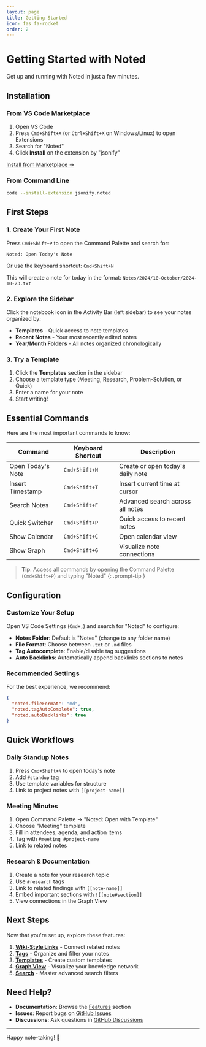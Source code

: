 ```yaml
---
layout: page
title: Getting Started
icon: fas fa-rocket
order: 2
---
```


# Getting Started with Noted

Get up and running with Noted in just a few minutes.

## Installation

### From VS Code Marketplace

1. Open VS Code
2. Press `Cmd+Shift+X` (or `Ctrl+Shift+X` on Windows/Linux) to open Extensions
3. Search for "Noted"
4. Click **Install** on the extension by "jsonify"

[Install from Marketplace →](https://marketplace.visualstudio.com/items?itemName=jsonify.noted)

### From Command Line

```bash
code --install-extension jsonify.noted
```

## First Steps

### 1. Create Your First Note

Press `Cmd+Shift+P` to open the Command Palette and search for:

```
Noted: Open Today's Note
```

Or use the keyboard shortcut: `Cmd+Shift+N`

This will create a note for today in the format: `Notes/2024/10-October/2024-10-23.txt`

### 2. Explore the Sidebar

Click the notebook icon in the Activity Bar (left sidebar) to see your notes organized by:

- **Templates** - Quick access to note templates
- **Recent Notes** - Your most recently edited notes
- **Year/Month Folders** - All notes organized chronologically

### 3. Try a Template

1. Click the **Templates** section in the sidebar
2. Choose a template type (Meeting, Research, Problem-Solution, or Quick)
3. Enter a name for your note
4. Start writing!

## Essential Commands

Here are the most important commands to know:

| Command | Keyboard Shortcut | Description |
|---------|------------------|-------------|
| Open Today's Note | `Cmd+Shift+N` | Create or open today's daily note |
| Insert Timestamp | `Cmd+Shift+T` | Insert current time at cursor |
| Search Notes | `Cmd+Shift+F` | Advanced search across all notes |
| Quick Switcher | `Cmd+Shift+P` | Quick access to recent notes |
| Show Calendar | `Cmd+Shift+C` | Open calendar view |
| Show Graph | `Cmd+Shift+G` | Visualize note connections |

> **Tip**: Access all commands by opening the Command Palette (`Cmd+Shift+P`) and typing "Noted"
{: .prompt-tip }

## Configuration

### Customize Your Setup

Open VS Code Settings (`Cmd+,`) and search for "Noted" to configure:

- **Notes Folder**: Default is "Notes" (change to any folder name)
- **File Format**: Choose between `.txt` or `.md` files
- **Tag Autocomplete**: Enable/disable tag suggestions
- **Auto Backlinks**: Automatically append backlinks sections to notes

### Recommended Settings

For the best experience, we recommend:

```json
{
  "noted.fileFormat": "md",
  "noted.tagAutoComplete": true,
  "noted.autoBacklinks": true
}
```

## Quick Workflows

### Daily Standup Notes

1. Press `Cmd+Shift+N` to open today's note
2. Add `#standup` tag
3. Use template variables for structure
4. Link to project notes with `[[project-name]]`

### Meeting Minutes

1. Open Command Palette → "Noted: Open with Template"
2. Choose "Meeting" template
3. Fill in attendees, agenda, and action items
4. Tag with `#meeting #project-name`
5. Link to related notes

### Research & Documentation

1. Create a note for your research topic
2. Use `#research` tags
3. Link to related findings with `[[note-name]]`
4. Embed important sections with `![[note#section]]`
5. View connections in the Graph View

## Next Steps

Now that you're set up, explore these features:

1. [**Wiki-Style Links**](/noted/posts/wiki-links/) - Connect related notes
2. [**Tags**](/noted/posts/tags/) - Organize and filter your notes
3. [**Templates**](/noted/posts/templates/) - Create custom templates
4. [**Graph View**](/noted/posts/graph/) - Visualize your knowledge network
5. [**Search**](/noted/posts/search/) - Master advanced search filters

## Need Help?

- **Documentation**: Browse the [Features](/noted/tabs/features/) section
- **Issues**: Report bugs on [GitHub Issues](https://github.com/jsonify/noted/issues)
- **Discussions**: Ask questions in [GitHub Discussions](https://github.com/jsonify/noted/discussions)

---

Happy note-taking! 🎉
